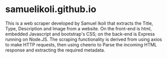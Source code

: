 # samuelikoli.github.io
 This is a web scraper developed by Samuel Ikoli that extracts the Title, Type, Description and Image from a website. On the front-end is html, embedded Javascript and bootstrap's CSS; on the back-end is Express running on Node.JS. The scraping functionality is derived from using axios to make HTTP requests, then using cheerio to Parse the incoming HTML response and extracting the required metadata.
